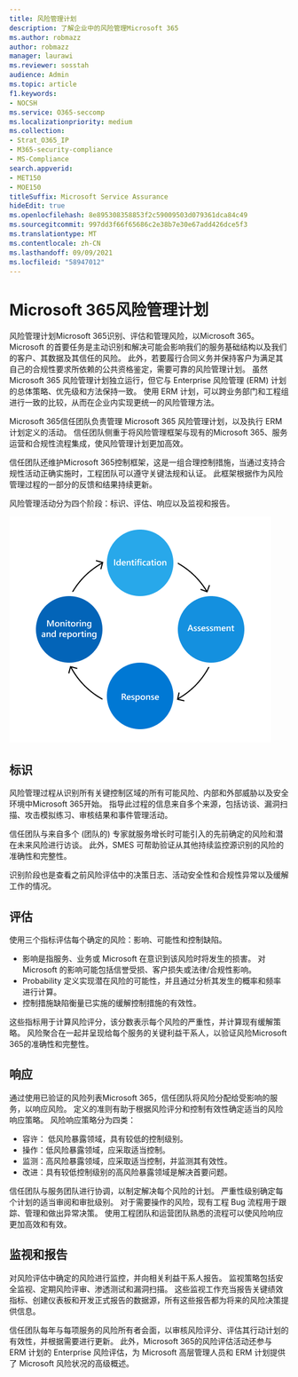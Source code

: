 ```yaml
---
title: 风险管理计划
description: 了解企业中的风险管理Microsoft 365
ms.author: robmazz
author: robmazz
manager: laurawi
ms.reviewer: sosstah
audience: Admin
ms.topic: article
f1.keywords:
- NOCSH
ms.service: O365-seccomp
ms.localizationpriority: medium
ms.collection:
- Strat_O365_IP
- M365-security-compliance
- MS-Compliance
search.appverid:
- MET150
- MOE150
titleSuffix: Microsoft Service Assurance
hideEdit: true
ms.openlocfilehash: 8e895308358853f2c59009503d079361dca84c49
ms.sourcegitcommit: 997dd3f66f65686c2e38b7e30e67add426dce5f3
ms.translationtype: MT
ms.contentlocale: zh-CN
ms.lasthandoff: 09/09/2021
ms.locfileid: "58947012"
---
```

# <a name="microsoft-365-risk-management-program"></a>Microsoft 365风险管理计划

风险管理计划Microsoft 365识别、评估和管理风险，以Microsoft 365。 Microsoft 的首要任务是主动识别和解决可能会影响我们的服务基础结构以及我们的客户、其数据及其信任的风险。 此外，若要履行合同义务并保持客户为满足其自己的合规性要求所依赖的公共资格鉴定，需要可靠的风险管理计划。 虽然 Microsoft 365 风险管理计划独立运行，但它与 Enterprise 风险管理 (ERM) 计划的总体策略、优先级和方法保持一致。 使用 ERM 计划，可以跨业务部门和工程组进行一致的比较，从而在企业内实现更统一的风险管理方法。

Microsoft 365信任团队负责管理 Microsoft 365 风险管理计划，以及执行 ERM 计划定义的活动。 信任团队侧重于将风险管理框架与现有的Microsoft 365、服务运营和合规性流程集成，使风险管理计划更加高效。

信任团队还维护Microsoft 365控制框架，这是一组合理控制措施，当通过支持合规性活动正确实施时，工程团队可以遵守关键法规和认证。 此框架根据作为风险管理过程的一部分的反馈和结果持续更新。

风险管理活动分为四个阶段：标识、评估、响应以及监视和报告。

![风险管理流程活动。](../media/assurance-risk-management-review-process.png)

## <a name="identification"></a>标识

风险管理过程从识别所有关键控制区域的所有可能风险、内部和外部威胁以及安全环境中Microsoft 365开始。 指导此过程的信息来自多个来源，包括访谈、漏洞扫描、攻击模拟练习、审核结果和事件管理活动。

信任团队与来自多个 (团队的) 专家就服务增长时可能引入的先前确定的风险和潜在未来风险进行访谈。 此外，SMES 可帮助验证从其他持续监控源识别的风险的准确性和完整性。

识别阶段也是查看之前风险评估中的决策日志、活动安全性和合规性异常以及缓解工作的情况。

## <a name="assessment"></a>评估

使用三个指标评估每个确定的风险：影响、可能性和控制缺陷。

- 影响是指服务、业务或 Microsoft 在意识到该风险时将发生的损害。 对 Microsoft 的影响可能包括信誉受损、客户损失或法律/合规性影响。
- Probability 定义实现潜在风险的可能性，并且通过分析其发生的概率和频率进行计算。
- 控制措施缺陷衡量已实施的缓解控制措施的有效性。

这些指标用于计算风险评分，该分数表示每个风险的严重性，并计算现有缓解策略。 风险聚合在一起并呈现给每个服务的关键利益干系人，以验证风险Microsoft 365的准确性和完整性。

## <a name="response"></a>响应

通过使用已验证的风险列表Microsoft 365，信任团队将风险分配给受影响的服务，以响应风险。 定义的准则有助于根据风险评分和控制有效性确定适当的风险响应策略。 风险响应策略分为四类：

- 容许： 低风险暴露领域，具有较低的控制级别。
- 操作：低风险暴露领域，应采取适当控制。
- 监测：高风险暴露领域，应采取适当控制，并监测其有效性。
- 改进：具有较低控制级别的高风险暴露领域是解决首要问题。

信任团队与服务团队进行协调，以制定解决每个风险的计划。 严重性级别确定每个计划的适当审阅和审批级别。 对于需要操作的风险，现有工程 Bug 流程用于跟踪、管理和做出异常决策。 使用工程团队和运营团队熟悉的流程可以使风险响应更加高效和有效。

## <a name="monitoring-and-reporting"></a>监视和报告

对风险评估中确定的风险进行监控，并向相关利益干系人报告。 监视策略包括安全监视、定期风险评审、渗透测试和漏洞扫描。 这些监视工作充当报告关键绩效指标、创建仪表板和开发正式报告的数据源，所有这些报告都为将来的风险决策提供信息。

信任团队每年与每项服务的风险所有者会面，以审核风险评分、评估其行动计划的有效性，并根据需要进行更新。 此外，Microsoft 365的风险评估活动还参与 ERM 计划的 Enterprise 风险评估，为 Microsoft 高层管理人员和 ERM 计划提供了 Microsoft 风险状况的高级概述。
